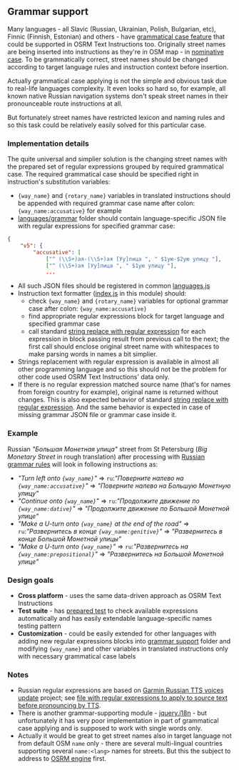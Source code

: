 ## Grammar support

Many languages - all Slavic (Russian, Ukrainian, Polish, Bulgarian, etc), Finnic (Finnish, Estonian) and others - have [grammatical case feature](https://en.wikipedia.org/wiki/Grammatical_case) that could be supported in OSRM Text Instructions too.
Originally street names are being inserted into instructions as they're in OSM map - in [nominative case](https://en.wikipedia.org/wiki/Nominative_case).
To be grammatically correct, street names should be changed according to target language rules and instruction context before insertion.

Actually grammatical case applying is not the simple and obvious task due to real-life languages complexity.
It even looks so hard so, for example, all known native Russian navigation systems don't speak street names in their pronounceable route instructions at all.

But fortunately street names have restricted lexicon and naming rules and so this task could be relatively easily solved for this particular case.

### Implementation details

The quite universal and simplier solution is the changing street names with the prepared set of regular expressions grouped by required grammatical case.
The required grammatical case should be specified right in instruction's substitution variables:

- `{way_name}` and `{rotary_name}` variables in translated instructions should be appended with required grammar case name after colon: `{way_name:accusative}` for example
- [languages/grammar](languages/grammar/) folder should contain language-specific JSON file with regular expressions for specified grammar case:
```json
{
    "v5": {
        "accusative": [
            ["^ (\\S+)ая-(\\S+)ая [Уу]лица ", " $1ую-$2ую улицу "],
            ["^ (\\S+)ая [Уу]лица ", " $1ую улицу "],
            ...
```
- All such JSON files should be registered in common [languages.js](languages.js)
- Instruction text formatter ([index.js](index.js) in this module) should:
  - check `{way_name}` and `{rotary_name}` variables for optional grammar case after colon: `{way_name:accusative}`
  - find appropriate regular expressions block for target language and specified grammar case
  - call standard [string replace with regular expression](https://developer.mozilla.org/en-US/docs/Web/JavaScript/Reference/Global_Objects/String/replace) for each expression in block passing result from previous call to the next; the first call should enclose original street name with whitespaces to make parsing words in names a bit simplier.
- Strings replacement with regular expression is available in almost all other programming language and so this should not be the problem for other code used OSRM Text Instructions' data only.
- If there is no regular expression matched source name (that's for names from foreign country for example), original name is returned without changes. This is also expected behavior of standard [string replace with regular expression](https://developer.mozilla.org/en-US/docs/Web/JavaScript/Reference/Global_Objects/String/replace). And the same behavior is expected in case of missing grammar JSON file or grammar case inside it.

### Example

Russian _"Большая Монетная улица"_ street from St Petersburg (_Big Monetary Street_ in rough translation) after processing with [Russian grammar rules](languages/grammar/ru.json) will look in following instructions as:
- _"Turn left onto `{way_name}`"_ => `ru`:_"Поверните налево на `{way_name:accusative}`"_ => _"Поверните налево на Большую Монетную улицу"_
- _"Continue onto `{way_name}`"_ => `ru`:_"Продолжите движение по `{way_name:dative}`"_ => _"Продолжите движение по Большой Монетной улице"_
- _"Make a U-turn onto `{way_name}` at the end of the road"_ => `ru`:_"Развернитесь в конце `{way_name:genitive}`"_ => _"Развернитесь в конце Большой Монетной улицы"_
- _"Make a U-turn onto `{way_name}`"_ => `ru`:_"Развернитесь на `{way_name:prepositional}`"_ => _"Развернитесь на Большой Монетной улице"_

### Design goals

- __Cross platform__ - uses the same data-driven approach as OSRM Text Instructions
- __Test suite__ - has [prepared test](test/grammar_tests.js) to check available expressions automatically and has easily extendable language-specific names testing pattern
- __Customization__ - could be easily extended for other languages with adding new regular expressions blocks into [grammar support](languages/grammar/) folder and modifying `{way_name}` and other variables in translated instructions only with necessary grammatical case labels

### Notes

- Russian regular expressions are based on [Garmin Russian TTS voices update](https://github.com/yuryleb/garmin-russian-tts-voices) project; see [file with regular expressions to apply to source text before pronouncing by TTS](https://github.com/yuryleb/garmin-russian-tts-voices/blob/master/src/Pycckuu__Milena%202.10/RULESET.TXT).
- There is another grammar-supporting module - [jquery.i18n](https://github.com/wikimedia/jquery.i18n) - but unfortunately it has very poor implementation in part of grammatical case applying and is supposed to work with single words only.
- Actually it would be great to get street names also in target language not from default OSM `name` only - there are several multi-lingual countries supporting several `name:<lang>` names for streets. But this the subject to address to [OSRM engine](https://github.com/Project-OSRM/osrm-backend) first.
